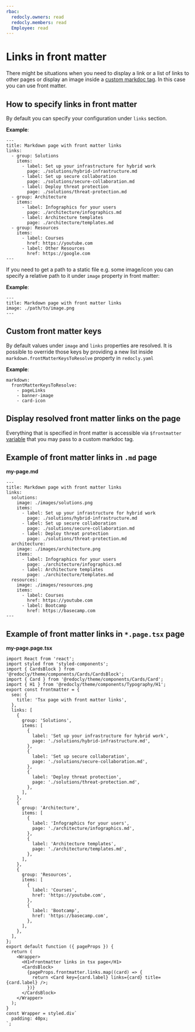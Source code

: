 ```yaml
---
rbac:
  redocly.owners: read
  redocly.members: read
  Employee: read
---
```

# Links in front matter

There might be situations when you need to display a link or a list of links to other pages or display an image inside a [custom markdoc tag](https://markdoc.io/docs/tags).
In this case you can use front matter.

## How to specify links in front matter

By default you can specify your configuration under `links` section.

**Example**:

```
---
title: Markdown page with front matter links
links:
  - group: Solutions
    items:
      - label: Set up your infrastructure for hybrid work
        page: ./solutions/hybrid-infrastructure.md
      - label: Set up secure collaboration
        page: ./solutions/secure-collaboration.md
      - label: Deploy threat protection
        page: ./solutions/threat-protection.md
  - group: Architecture
    items:
      - label: Infographics for your users
        page: ./architecture/infographics.md
      - label: Architecture templates
        page: ./architecture/templates.md
  - group: Resources
    items:
      - label: Courses
        href: https://youtube.com
      - label: Other Resources
        href: https://google.com
---
```

If you need to get a path to a static file e.g. some image/icon you can specify a relative path to it under `image` property in front matter:

**Example**:

```
---
title: Markdown page with front matter links
image: ./path/to/image.png
---
```

## Custom front matter keys

By default values under `image` and `links` properties are resolved.
It is possible to override those keys by providing a new list inside `markdown.frontMatterKeysToResolve` property in `redocly.yaml`

**Example**:

```
markdown:
  frontMatterKeysToResolve:
    - pageLinks
    - banner-image
    - card-icon
```

## Display resolved front matter links on the page

Everything that is specified in front matter is accessible via `$frontmatter` [variable](https://markdoc.io/docs/variables) that you may pass to a custom markdoc tag.

## Example of front matter links in `.md` page

**my-page.md**

```{% process=false %}
---
title: Markdown page with front matter links
links:
  solutions:
    image: ./images/solutions.png
    items:
      - label: Set up your infrastructure for hybrid work
        page: ./solutions/hybrid-infrastructure.md
      - label: Set up secure collaboration
        page: ./solutions/secure-collaboration.md
      - label: Deploy threat protection
        page: ./solutions/threat-protection.md
  architecture:
    image: ./images/architecture.png
    items:
      - label: Infographics for your users
        page: ./architecture/infographics.md
      - label: Architecture templates
        page: ./architecture/templates.md
  resources:
    image: ./images/resources.png
    items:
      - label: Courses
        href: https://youtube.com
      - label: Bootcamp
        href: https://basecamp.com
---

```


## Example of front matter links in `*.page.tsx` page

**my-page.page.tsx**
<!-- TODO: Card component was removed. Examples need updates or the entire page needs to be reconsidered. -->
```tsx
import React from 'react';
import styled from 'styled-components';
import { CardsBlock } from '@redocly/theme/components/Cards/CardsBlock';
import { Card } from '@redocly/theme/components/Cards/Card';
import { H1 } from '@redocly/theme/components/Typography/H1';
export const frontmatter = {
  seo: {
    title: 'Tsx page with front matter links',
  },
  links: [
    {
      group: 'Solutions',
      items: [
        {
          label: 'Set up your infrastructure for hybrid work',
          page: './solutions/hybrid-infrastructure.md',
        },
        {
          label: 'Set up secure collaboration',
          page: './solutions/secure-collaboration.md',
        },
        {
          label: 'Deploy threat protection',
          page: './solutions/threat-protection.md',
        },
      ],
    },
    {
      group: 'Architecture',
      items: [
        {
          label: 'Infographics for your users',
          page: './architecture/infographics.md',
        },
        {
          label: 'Architecture templates',
          page: './architecture/templates.md',
        },
      ],
    },
    {
      group: 'Resources',
      items: [
        {
          label: 'Courses',
          href: 'https://youtube.com',
        },
        {
          label: 'Bootcamp',
          href: 'https://basecamp.com',
        },
      ],
    },
  ],
};
export default function ({ pageProps }) {
  return (
    <Wrapper>
      <H1>Frontmatter links in tsx page</H1>
      <CardsBlock>
        {pageProps.frontmatter.links.map((card) => {
          return <Card key={card.label} links={card} title={card.label} />;
        })}
      </CardsBlock>
    </Wrapper>
  );
}
const Wrapper = styled.div`
  padding: 40px;
`;
```
